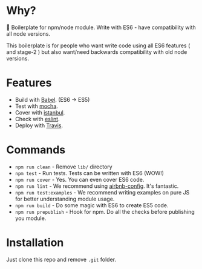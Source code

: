 # Why?
:page_with_curl: Boilerplate for npm/node module. Write with ES6 - have compatibility with all node versions.

This boilerplate is for people who want write code using all ES6 features ( and stage-2 ) but also want/need backwards compatibility with old node versions. 

# Features
* Build with [Babel](https://babeljs.io). (ES6 -> ES5)
* Test with [mocha](https://mochajs.org).
* Cover with [istanbul](https://github.com/gotwarlost/istanbul).
* Check with [eslint](eslint.org).
* Deploy with [Travis](travis-ci.org).

# Commands
- `npm run clean` - Remove `lib/` directory
- `npm test` - Run tests. Tests can be written with ES6 (WOW!)
- `npm run cover` - Yes. You can even cover ES6 code.
- `npm run lint` - We recommend using [airbnb-config](https://github.com/airbnb/javascript/tree/master/packages/eslint-config-airbnb). It's fantastic.
- `npm run test:examples` - We recommend writing examples on pure JS for better understanding module usage.
- `npm run build` - Do some magic with ES6 to create ES5 code.
- `npm run prepublish` - Hook for npm. Do all the checks before publishing you module.

# Installation
Just clone this repo and remove `.git` folder.

